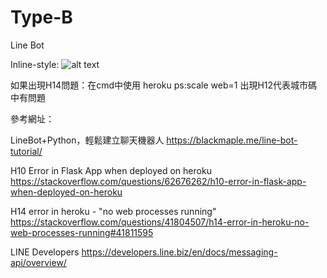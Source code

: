 
Type-B
====
Line Bot

Inline-style: 
![alt text](https://qr-official.line.me/sid/L/661ncyab.png)

如果出現H14問題：在cmd中使用 heroku ps:scale web=1
出現H12代表城市碼中有問題

參考網址：

LineBot+Python，輕鬆建立聊天機器人
https://blackmaple.me/line-bot-tutorial/

H10 Error in Flask App when deployed on heroku
https://stackoverflow.com/questions/62676262/h10-error-in-flask-app-when-deployed-on-heroku

H14 error in heroku - "no web processes running"
https://stackoverflow.com/questions/41804507/h14-error-in-heroku-no-web-processes-running#41811595

LINE Developers
https://developers.line.biz/en/docs/messaging-api/overview/
